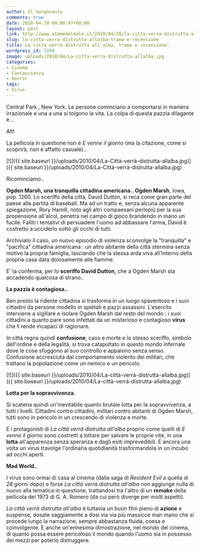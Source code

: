 ```yaml
---
author: Il Gorgonauta
comments: true
date: 2010-04-28 08:00:47+00:00
layout: post
link: http://www.atomodelmale.it/2010/04/28/la-citta-verra-distrutta-allalba-trama-e-recensione/
slug: la-citta-verra-distrutta-allalba-trama-e-recensione
title: La città verrà distrutta all'alba, trama e recensione.
wordpress_id: 7249
image: uploads/2010/04/La-citta-verra-distrutta-allalba.jpg
categories:
- Cinema
- Fantascienza
- Horror
tags:
- Virus
---
```


Central Park , New York. Le persone cominciano a comportarsi in maniera irrazionale e una a una si tolgono la vita. La colpa di questa pazzia dilagante è...

Alt!

La pellicola in questione non è _E venne il giorno_ (ma la citazione, come si scoprirà, non è affatto casuale)..

[![]({{ site.baseurl }}/uploads/2010/04/La-Città-verrà-distrutta-allalba.jpg)]({{ site.baseurl }}/uploads/2010/04/La-Città-verrà-distrutta-allalba.jpg)

Ricominciamo..

**Ogden Marsh, una tranquilla cittadina americana.. Ogden Marsh**, Iowa, pop. 1260. Lo sceriffo della città, David Dutton, si reca come gran parte del paese alla partita di baseball. Ma ad un tratto e, senza alcuna apparente spiegazione, Rory Hamill, noto agli altri compaesani perlopiù per la sua propensione all'alcol, penetra nel campo di gioco brandendo in mano un fucile. Falliti i tentativi di persuadere l'uomo ad abbassare l'arma, David è costretto a ucciderlo sotto gli occhi di tutti.

Archiviato il caso, un nuovo episodio di violenza sconvolge la "tranquilla" e "pacifica" cittadina americana : un altro abitante della città stermina senza motivo la propria famiglia, lasciando che la stessa arda viva all'interno della propria casa data dolosamente alle fiamme.

E' la conferma,  per lo **sceriffo David Dutton,** che a Ogden Marsh sta accadendo qualcosa di strano..

**La pazzia è contagiosa..**

Ben presto la ridente cittadina si trasforma in un luogo spaventoso e i suoi cittadini da persone modello in spietati e pazzi assassini. L'esercito interviene a sigillare e isolare Ogden Marsh dal resto del mondo : i suoi cittadini a quanto pare sono infettati da un misterioso e contagioso **virus** che li rende incapaci di ragionare.

In città regna quindi **confusione**, caos e morte e lo stesso sceriffo, simbolo dell'ordine e della legalità, si trova catapultato in questo mondo infernale dove le cose sfuggono al suo controllo e appaiono senza senso. Confusione accresciuta dal comportamento violento dei militari, che trattano la popolazione come un nemico e un pericolo.

[![]({{ site.baseurl }}/uploads/2010/04/La-città-verrà-distrutta-allalba.jpg)]({{ site.baseurl }}/uploads/2010/04/La-città-verrà-distrutta-allalba.jpg)

**Lotta per la sopravvivenza.**

Si scatena quindi un'inevitabile quanto brutale lotta per la sopravvivenza, a tutti i livelli. Cittadini contro cittadini, militari contro abitanti di Ogden Marsh, tutti sono in pericolo in un crescendo di violenza e morte.

E i protagonisti di _La città verrà distrutta all'alba_ proprio come quelli di _E venne il giorno_ sono costretti a lottare per salvare le proprie vite, in una **lotta** all'apparenza senza speranza e dagli esiti imprevedibili. E ancora una volta un virus travolge l'ordinaria quotidianità trasformandola in un incubo ad occhi aperti.

**Mad World.**.

I virus sono ormai di casa al cinema (dalla saga di _Resident Evil_ a quella di _28 giorni dopo_) e forse _La città verrà distrutta all'alba_ non aggiunge nulla di nuovo alla tematica in questione, trattandosi tra l'altro di un **remake** della pellicola del 1973 di G. A. Romero (da cui però diverge per molti aspetti).

_La città verrà distrutta all'alba_ è tuttavia un buon film pieno di **azione** e suspense, dosate saggiamente a dosi via via più massicce man mano che si procede lungo la narrazione, sempre abbastanza fluida, coesa e coinvolgente. E anche un'ennesima dimostrazione, nel mondo del cinema, di quanto possa essere pericoloso il mondo quando l'uomo sia in possesso dei mezzi per poterlo distruggere.
